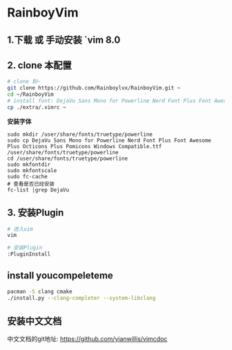 # RainboyVim

## 1.下载 或 手动安装 `vim 8.0


## 2. clone 本配置


```bash
# clone 到~
git clone https://github.com/Rainboylvx/RainboyVim.git ~
cd ~/RainboyVim
# install font: DejaVu Sans Mono for Powerline Nerd Font Plus Font Awesome Plus Octicons Plus Pomicons Windows Compatible.ttf
cp ./extra/.vimrc ~
```

**安装字体**

```
sudo mkdir /user/share/fonts/truetype/powerline
sudo cp DejaVu Sans Mono for Powerline Nerd Font Plus Font Awesome Plus Octicons Plus Pomicons Windows Compatible.ttf /user/share/fonts/truetype/powerline
cd /user/share/fonts/truetype/powerline
sudo mkfontdir
sudo mkfontscale
sudo fc-cache
# 查看是否已经安装
fc-list |grep DejaVu
```

## 3. 安装Plugin

```bash
# 进入vim
vim

# 安装Plugin
:PluginInstall
```

## install youcompeleteme

```sh
pacman -S clang cmake
./install.py --clang-completer --system-libclang

```

## 安装中文文档

中文文档的git地址: https://github.com/yianwillis/vimcdoc
